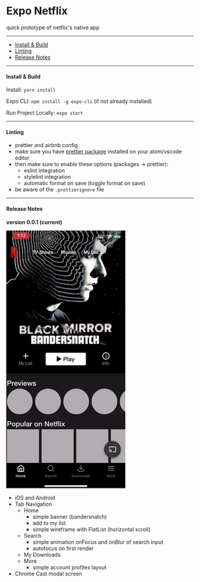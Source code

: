# Expo Netflix

quick prototype of netflix's native app

---

- [Install & Build](#install--build)
- [Linting](#linting)
- [Release Notes](#release-notes)

---

#### Install & Build

Install: `yarn install`

Expo CLI: `npm install -g expo-cli` (if not already installed)

Run Project Locally: `expo start`

---

#### Linting

- prettier and airbnb config
- make sure you have [prettier package](https://atom.io/packages/prettier-atom) installed on your atom/vscode editor
- then make sure to enable these options (packages → prettier):
  - eslint integration
  - stylelint integration
  - automatic format on save (toggle format on save)
- be aware of the `.prettierignore` file

---

#### Release Notes

**version 0.0.1 (current)**

<p align="left">
  <img src="creative/releases/expo-netflix-0.0.1.gif?raw=true" width="320" />
</p>

- iOS and Android
- Tab Navigation
  - Home
    - simple banner (bandersnatch)
    - add to my list
    - simple wireframe with FlatList (horizontal scroll)
  - Search
    - simple animation onFocus and onBlur of search input
    - autofocus on first render
  - My Downloads
  - More
    - simple account profiles layout
- Chrome Cast modal screen
